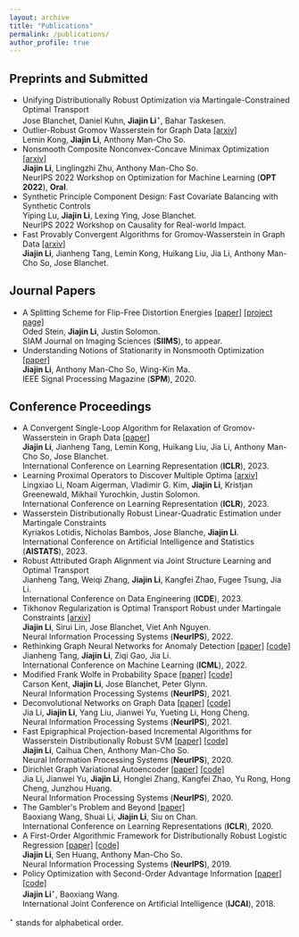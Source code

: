 ```yaml
---
layout: archive
title: "Publications"
permalink: /publications/
author_profile: true
---
```


## Preprints and Submitted
- Unifying Distributionally Robust Optimization via Martingale-Constrained Optimal Transport  <br>
  Jose Blanchet, Daniel Kuhn,  **Jiajin Li**$^\star$, Bahar Taskesen. <br>
- Outlier-Robust Gromov Wasserstein for Graph Data [[arxiv]](https://arxiv.org/abs/2302.04610) <br>
  Lemin Kong, **Jiajin Li**, Anthony Man-Cho So. <br>
- Nonsmooth Composite Nonconvex-Concave Minimax Optimization [[arxiv]](https://arxiv.org/abs/2209.10825) <br>
  **Jiajin Li**, Linglingzhi Zhu, Anthony Man-Cho So. <br>
  NeurIPS 2022 Workshop on Optimization for Machine Learning (**OPT 2022**), **Oral**.
- Synthetic Principle Component Design: Fast Covariate Balancing with Synthetic Controls<br>
  Yiping Lu,  **Jiajin Li**, Lexing Ying,  Jose Blanchet. <br>
  NeurIPS 2022 Workshop on Causality for Real-world Impact. 
- Fast Provably Convergent Algorithms for Gromov-Wasserstein  in Graph Data [[arxiv]](https://arxiv.org/abs/2205.08115) <br>
  **Jiajin Li**,  Jianheng Tang, Lemin Kong, Huikang Liu,  Jia Li, Anthony Man-Cho So, Jose 
  Blanchet. <br>



## Journal Papers

- A Splitting Scheme for Flip-Free Distortion Energies [[paper]](https://arxiv.org/abs/2107.05200) [[project page]](http://odedstein.com/projects/flip-free-parametrization/index.html) <br>
  Oded Stein, **Jiajin Li**, Justin Solomon. <br>
  SIAM Journal on Imaging Sciences (**SIIMS**), to appear.
- Understanding Notions of Stationarity in Nonsmooth Optimization [[paper]](https://ieeexplore.ieee.org/document/9186389) 
   <br>
  **Jiajin Li**, Anthony Man-Cho So, Wing-Kin Ma. <br>
   IEEE Signal Processing Magazine (**SPM**), 2020. 
## Conference Proceedings
- A Convergent Single-Loop Algorithm for Relaxation of Gromov-Wasserstein in Graph Data [[paper]](https://openreview.net/pdf?id=0jxPyVWmiiF)<br>
  **Jiajin Li**,  Jianheng Tang, Lemin Kong, Huikang Liu,  Jia Li, Anthony Man-Cho So, Jose Blanchet. <br>International Conference on Learning Representation  (**ICLR**), 2023.
- Learning Proximal Operators to Discover Multiple Optima [[arxiv\]](https://arxiv.org/pdf/2201.11945.pdf) <br>
  Lingxiao Li, Noam Aigerman, Vladimir G. Kim, **Jiajin Li**, Kristjan Greenewald, Mikhail Yurochkin, Justin Solomon. <br>
  International Conference on Learning Representation  (**ICLR**), 2023.
- Wasserstein Distributionally Robust Linear-Quadratic Estimation under Martingale Constraints <br>Kyriakos Lotidis, Nicholas Bambos, Jose Blanche,  **Jiajin Li**. <br>International Conference on Artificial Intelligence and Statistics (**AISTATS**), 2023.
- Robust Attributed Graph Alignment via Joint Structure Learning and Optimal Transport<br>
  Jianheng Tang, Weiqi Zhang,  **Jiajin Li**,  Kangfei Zhao, Fugee Tsung, Jia Li. <br>
  International Conference on Data Engineering  (**ICDE**), 2023.
- Tikhonov Regularization is Optimal Transport Robust under Martingale Constraints [[arxiv]](https://arxiv.org/abs/2210.01413) <br>
   **Jiajin Li**, Sirui Lin, Jose Blanchet, Viet Anh Nguyen. <br>
  Neural Information Processing Systems (**NeurIPS**), 2022. 
- Rethinking Graph Neural Networks for Anomaly Detection [[paper]](https://arxiv.org/abs/2205.15508) [[code]]() <br>
  Jianheng Tang, **Jiajin Li**, Ziqi Gao, Jia Li. <br>
  International Conference on Machine Learning (**ICML**), 2022. 
- Modified Frank Wolfe in Probability Space [[paper]](https://proceedings.neurips.cc/paper/2021/hash/79121bb953a3bd47c076f20234bafd2e-Abstract.html) [[code]]() <br>
  Carson Kent, **Jiajin Li**, Jose Blanchet, Peter Glynn. <br>
  Neural Information Processing Systems (**NeurIPS**), 2021. 
- Deconvolutional Networks on Graph Data [[paper]](https://arxiv.org/abs/2110.15528) [[code]]() <br>
  Jia Li, **Jiajin Li**, Yang Liu, Jianwei Yu, Yueting Li, Hong Cheng. <br>
  Neural Information Processing Systems (**NeurIPS**), 2021. 
- Fast Epigraphical Projection-based Incremental Algorithms for Wasserstein Distributionally Robust SVM [[paper]](https://arxiv.org/abs/2010.12865) [[code]]() <br>
  **Jiajin Li**, Caihua Chen, Anthony Man-Cho So. <br>
  Neural Information Processing Systems (**NeurIPS**), 2020.
- Dirichlet Graph Variational Autoencoder  [[paper]](https://arxiv.org/abs/2010.04408) [[code]]() <br>
  Jia Li, Jianwei Yu, **Jiajin Li**, Honglei Zhang, Kangfei Zhao, Yu Rong, Hong Cheng, Junzhou Huang. <br>
  Neural Information Processing Systems (**NeurIPS**), 2020.
- The Gambler's Problem and Beyond   [[paper]](https://arxiv.org/abs/2001.00102) <br>
  Baoxiang Wang, Shuai Li, **Jiajin Li**, Siu on Chan. <br>
  International Conference on Learning Representations (**ICLR**), 2020. 
- A First-Order Algorithmic Framework for  Distributionally Robust Logistic Regression  [[paper]](https://arxiv.org/abs/1910.12778) [[code]](https://github.com/gerrili1996/DRLR_NIPS2019_exp)<br>
  **Jiajin Li**, Sen Huang, Anthony Man-Cho So. <br>
  Neural Information Processing Systems (**NeurIPS**), 2019. 
- Policy Optimization with Second-Order Advantage Information  [[paper]](https://arxiv.org/abs/1805.03586) [[code]](https://github.com/wangbx66/Action-Subspace-Dependent) <br>
  **Jiajin Li**$^\star$, Baoxiang Wang.  <br>
  International Joint Conference on Artificial Intelligence (**IJCAI**), 2018. 

$^\star$ stands for alphabetical order.

